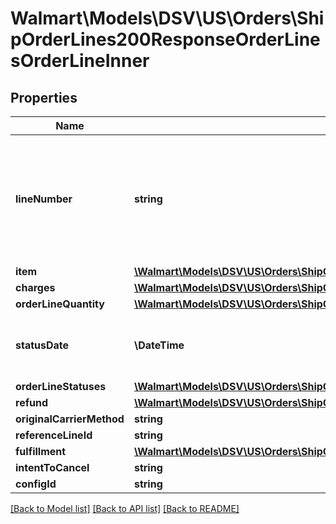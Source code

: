 # Walmart\Models\DSV\US\Orders\ShipOrderLines200ResponseOrderLinesOrderLineInner

## Properties

Name | Type | Description | Notes
------------ | ------------- | ------------- | -------------
**lineNumber** | **string** | The line number associated with the details for each individual item in the purchase order |
**item** | [**\Walmart\Models\DSV\US\Orders\ShipOrderLines200ResponseOrderLinesOrderLineInnerItem**](ShipOrderLines200ResponseOrderLinesOrderLineInnerItem.md) |  |
**charges** | [**\Walmart\Models\DSV\US\Orders\ShipOrderLines200ResponseOrderLinesOrderLineInnerCharges**](ShipOrderLines200ResponseOrderLinesOrderLineInnerCharges.md) |  |
**orderLineQuantity** | [**\Walmart\Models\DSV\US\Orders\ShipOrderLinesRequestOrderLinesOrderLineInnerOrderLineStatusesOrderLineStatusInnerStatusQuantity**](ShipOrderLinesRequestOrderLinesOrderLineInnerOrderLineStatusesOrderLineStatusInnerStatusQuantity.md) |  |
**statusDate** | **\DateTime** | The date shown on the recent order status |
**orderLineStatuses** | [**\Walmart\Models\DSV\US\Orders\ShipOrderLines200ResponseOrderLinesOrderLineInnerOrderLineStatuses**](ShipOrderLines200ResponseOrderLinesOrderLineInnerOrderLineStatuses.md) |  |
**refund** | [**\Walmart\Models\DSV\US\Orders\ShipOrderLines200ResponseOrderLinesOrderLineInnerRefund**](ShipOrderLines200ResponseOrderLinesOrderLineInnerRefund.md) |  | [optional]
**originalCarrierMethod** | **string** |  | [optional]
**referenceLineId** | **string** |  | [optional]
**fulfillment** | [**\Walmart\Models\DSV\US\Orders\ShipOrderLines200ResponseOrderLinesOrderLineInnerFulfillment**](ShipOrderLines200ResponseOrderLinesOrderLineInnerFulfillment.md) |  | [optional]
**intentToCancel** | **string** |  | [optional]
**configId** | **string** |  | [optional]


[[Back to Model list]](./) [[Back to API list]](../../../../../README.md#supported-apis) [[Back to README]](../../../../../README.md)
